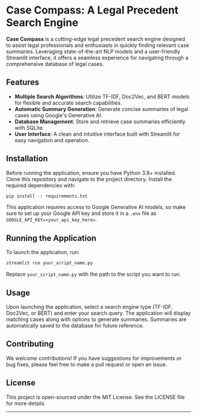 
# Case Compass: A Legal Precedent Search Engine

**Case Compass** is a cutting-edge legal precedent search engine designed to assist legal professionals and enthusiasts in quickly finding relevant case summaries. Leveraging state-of-the-art NLP models and a user-friendly Streamlit interface, it offers a seamless experience for navigating through a comprehensive database of legal cases.

## Features

- **Multiple Search Algorithms**: Utilize TF-IDF, Doc2Vec, and BERT models for flexible and accurate search capabilities.
- **Automatic Summary Generation**: Generate concise summaries of legal cases using Google's Generative AI.
- **Database Management**: Store and retrieve case summaries efficiently with SQLite.
- **User Interface**: A clean and intuitive interface built with Streamlit for easy navigation and operation.

## Installation

Before running the application, ensure you have Python 3.8+ installed. Clone this repository and navigate to the project directory. Install the required dependencies with:

```bash
pip install -r requirements.txt
```

This application requires access to Google Generative AI models, so make sure to set up your Google API key and store it in a `.env` file as `GOOGLE_API_KEY=<your_api_key_here>`.

## Running the Application

To launch the application, run:

```bash
streamlit run your_script_name.py
```

Replace `your_script_name.py` with the path to the script you want to run.

## Usage

Upon launching the application, select a search engine type (TF-IDF, Doc2Vec, or BERT) and enter your search query. The application will display matching cases along with options to generate summaries. Summaries are automatically saved to the database for future reference.

## Contributing

We welcome contributions! If you have suggestions for improvements or bug fixes, please feel free to make a pull request or open an issue.

## License

This project is open-sourced under the MIT License. See the LICENSE file for more details.

---


